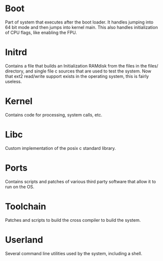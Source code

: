 # Boot
Part of system that executes after the boot loader. It handles jumping
into 64 bit mode and then jumps into kernel main. This also handles
initialization of CPU flags, like enabling the FPU.

# Initrd
Contains a file that builds an Initialization RAMdisk from the files
in the files/ directory, and single file c sources that are used to
test the system. Now that ext2 read/write support exists in the operating
system, this is fairly useless.

# Kernel
Contains code for processing, system calls, etc.

# Libc
Custom implementation of the posix c standard library.

# Ports
Contains scripts and patches of various third party software that
allow it to run on the OS.

# Toolchain
Patches and scripts to build the cross compiler to build the system.

# Userland
Several command line utilities used by the system, including a shell.
